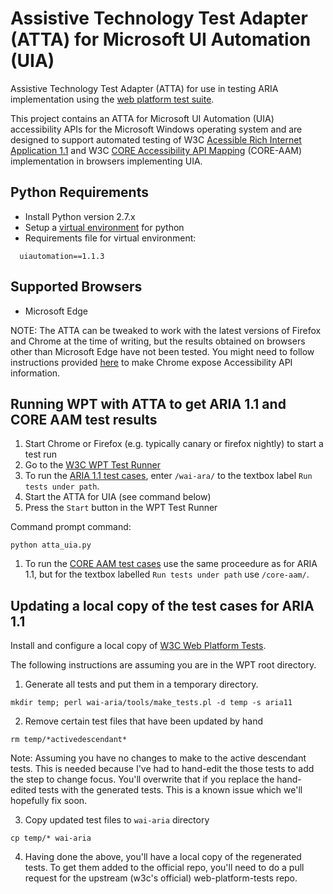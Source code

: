 # Assistive Technology Test Adapter (ATTA) for Microsoft UI Automation (UIA)
Assistive Technology Test Adapter (ATTA) for use in testing ARIA implementation using the [web platform test suite](http://w3c-test.org/tools/runner/index.html).

This project contains an ATTA for Microsoft UI Automation (UIA) accessibility APIs for the Microsoft Windows operating system and are designed to support automated testing of W3C [Acessible Rich Internet Application 1.1](https://www.w3.org/TR/wai-aria-1.1/) and W3C [CORE Accessibility API Mapping](https://www.w3.org/TR/core-aam-1.1/) (CORE-AAM) implementation in browsers implementing UIA.   

## Python Requirements

* Install Python version 2.7.x
* Setup a [virtual environment](http://docs.python-guide.org/en/latest/dev/virtualenvs/) for python
* Requirements file for virtual environment:

```
  uiautomation==1.1.3
```

## Supported Browsers

* Microsoft Edge

NOTE: The ATTA can be tweaked to work with the latest versions of Firefox and Chrome at the time of writing, but the results obtained on browsers other than Microsoft Edge have not been tested. You might need to follow instructions provided [here](https://github.com/illinois-dres-aitg/atta-msaa-iaccessible2#enabling-accessibility-apis-on-chrome) to make Chrome expose Accessibility API information.

## Running WPT with ATTA to get ARIA 1.1 and CORE AAM test results

1. Start Chrome or Firefox (e.g. typically canary or firefox nightly) to start a test run
1. Go to the [W3C WPT Test Runner](http://w3c-test.org/tools/runner/index.html )
1. To run the [ARIA 1.1 test cases](https://www.w3.org/wiki/ARIA_1.1_Testable_Statements), enter  ```/wai-ara/``` to the textbox label ```Run tests under path```.
1. Start the ATTA for UIA (see command below)
1. Press the ```Start``` button in the WPT Test Runner

Command prompt command:

```
python atta_uia.py
```

1. To run the [CORE AAM test cases](https://www.w3.org/wiki/Core_AAM_1.1_Testable_Statements) use the same proceedure as for ARIA 1.1, but for the textbox labelled ```Run tests under path``` use ```/core-aam/```.


## Updating a local copy of the test cases for ARIA 1.1

Install and configure a local copy of [W3C Web Platform Tests](https://github.com/w3c/web-platform-tests).

The following instructions are assuming you are in the WPT root directory.

1. Generate all tests and put them in a temporary directory.

```
mkdir temp; perl wai-aria/tools/make_tests.pl -d temp -s aria11
```   

2. Remove certain test files that have been updated by hand

```
rm temp/*activedescendant*
```

Note: Assuming you have no changes to make to the active descendant tests.
   This is needed because I've had to hand-edit the those tests to add
   the step to change focus. You'll overwrite that if you replace the
   hand-edited tests with the generated tests. This is a known issue
   which we'll hopefully fix soon.

3. Copy updated test files to ```wai-aria``` directory 

```
cp temp/* wai-aria
```

4. Having done the above, you'll have a local copy of the regenerated tests. To get them added to the official repo, you'll need to do a pull request for the upstream (w3c's official) web-platform-tests repo.



